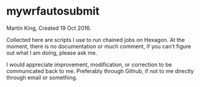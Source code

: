 # mywrfautosubmit

Martin King, Created 19 Oct 2016.

Collected here are scripts I use to run chained jobs on Hexagon. At the moment, there is no documentation or much comment, if you can't figure out what I am doing, please ask me.

I would appreciate improvement, modification, or correction to be communicated back to me. Preferably through Github, if not to me directly through email or something.
